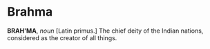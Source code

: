 # Brahma

**BRAH'MA**, _noun_ \[Latin primus.\] The chief deity of the Indian nations, considered as the creator of all things.
